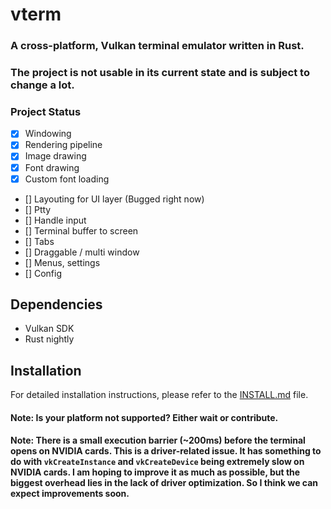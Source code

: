 # vterm

### A cross-platform, Vulkan terminal emulator written in Rust.

### The project is not usable in its current state and is subject to change a lot.

### Project Status
- [x] Windowing
- [x] Rendering pipeline
- [x] Image drawing
- [x] Font drawing
- [x] Custom font loading
- [] Layouting for UI layer (Bugged right now)
- [] Ptty
- [] Handle input
- [] Terminal buffer to screen
- [] Tabs
- [] Draggable / multi window
- [] Menus, settings
- [] Config

## Dependencies

- Vulkan SDK
- Rust nightly

## Installation

For detailed installation instructions, please refer to the [INSTALL.md](./INSTALL.md) file.

#### Note: Is your platform not supported? Either wait or contribute.

#### Note: There is a small execution barrier (~200ms) before the terminal opens on NVIDIA cards. This is a driver-related issue. It has something to do with `vkCreateInstance` and `vkCreateDevice` being extremely slow on NVIDIA cards. I am hoping to improve it as much as possible, but the biggest overhead lies in the lack of driver optimization. So I think we can expect improvements soon.
